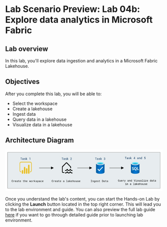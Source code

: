 # Lab Scenario Preview: Lab 04b: Explore data analytics in Microsoft Fabric

## Lab overview

In this lab, you'll explore data ingestion and analytics in a Microsoft Fabric Lakehouse.

## Objectives

After you complete this lab, you will be able to:

+ Select the workspace
+ Create a lakehouse
+ Ingest data
+ Query data in a lakehouse
+ Visualize data in a lakehouse
  
## Architecture Diagram

 ![](../images/dp900-1.png)  

Once you understand the lab's content, you can start the Hands-on Lab by clicking the **Launch** button located in the top right corner. This will lead you to the lab environment and guide. You can also preview the full lab guide [here](https://experience.cloudlabs.ai/#/labguidepreview/b570b545-860a-4695-b241-009bdf7271f8) if you want to go through detailed guide prior to launching lab environment.
